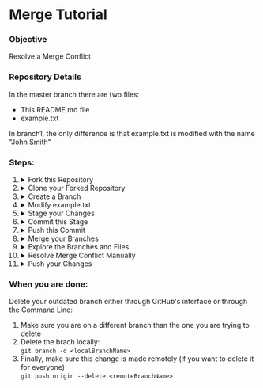 # Merge Tutorial

### Objective
Resolve a Merge Conflict

### Repository Details
In the master branch there are two files:
- This README.md file
- example.txt 

In branch1, the only difference is that example.txt is modified with the name "John Smith"



### Steps:
<ol>
  
  <li>
<details>
  <summary>Fork this Repository</summary>
<br /> <img src="https://i.ibb.co/kQ242r6/Screen-Shot-2020-10-23-at-1-43-09-PM.png" alt="forkRepo" />  
Now go to your profile and copy the url to your forked repository. You'll need the url for cloning with `git clone <url>`
</details>
  </li>
  
  <li>
<details>
  <summary>Clone your Forked Repository</summary> 

Create a directory, `cd` into it, then clone your ***Forked repository*** (NOT THE MAIN ONE) and `cd` into that. Do a `dir` (windows) or `ls` (mac, bash, linux) and make sure you see both files listed (example.txt and README.md). <br />
If you don't see the files, you're most likley in the wrong directory! You can use `pwd` to check your current path
</details>
  </li> 
   <li>
<details>
  <summary>Create a Branch</summary>
  
Remember to use proper naming conventions! <br />
You can either use `git branch <NAME OF BRANCH>` or `git checkout -b <NAME OF BRANCH>` <br />
If you use the first one, you'll also have to checkout with `git checkout <NAME OF BRANCH>` <br />
You can check what branch you're on by doing a `git branch`
</details>
  </li>
  <li>
<details>
  <summary>Modify example.txt</summary>
  
Modify example.txt by opening the file in a text editor or through the command line (nano, vim etc). Add your name after the arrow.
</details>
  </li>
    <li>
<details>
  <summary>Stage your Changes</summary>
  
Once you have saved your file, stage your work / file with any of the following commands:
<ul>
  
  <li>
  
  `git add .`
</li>
  <li>
  
  `git add -a` or `git add -A`</li>
  <li>
  
  `git add <FILE NAME>`</li>  
</ul>
 If you would like, you can check the status of your workflow and changes with `git status` before and after you stage your work.  
</details>
  </li>
    <li>
<details>
  <summary>Commit this Stage</summary>
  
`git commit -m "YOUR MESSAGE HERE"`
Make sure you use proper message conventions!
</details>
  </li>
   <li>
<details>
  <summary>Push this Commit</summary>
  
Since this is a new branch you may have to `set--upstream`.Try to `git push` and see if it's successful, otherwise follow the directions in the output.
</details>
  </li>
  <li>
<details>
  <summary>Merge your Branches</summary>
  
Switch to branch1 with `git checkout branch1`, then merge the branch you created using `git merge <yourBranchName>` You should see a merge conflict alert like so.
<br /> <img src="https://i.ibb.co/DbbwPt7/Screen-Shot-2020-10-23-at-1-14-35-PM.png" alt="mergeConflict" />
</details>
  </li>
  <li>
<details>
  <summary>Explore the Branches and Files</summary>
  
Take a moment to read through the output and re-open the file. What does it look like? You should see something like this:
<br /> <img src="https://i.ibb.co/RbJs9Yg/Screen-Shot-2020-10-23-at-1-16-58-PM.png" alt="mergeConflictOutput" />
</details>
  </li>
  <li>
<details>
  <summary>Resolve Merge Conflict Manually</summary>
  
Fix the merge conflict manually by removing the "John Smith" line and keeping yours. Once again, this can be done through a text editor or through the command line.
<br /> <img src="https://i.ibb.co/d0dtFTM/Screen-Shot-2020-10-23-at-1-17-23-PM.png" alt="fixedMergeConflict" />
</details>
  </li>
  <li>
<details>
  <summary>Push your Changes</summary>
  
Now that you have (or at least you think you have) resolved the merge conflict, let's try adding, commiting and pushing the commit. If everything works, then you have successfully fixed the merge conflict! 
</details>
  </li>
</ol>


### When you are done:
Delete your outdated branch either through GitHub's interface or through the Command Line:
1. Make sure you are on a different branch than the one you are trying to delete
2. Delete the brach locally: 
<br />  `git branch -d <localBranchName>`
3. Finally, make sure this change is made remotely (if you want to delete it for everyone)
<br /> `git push origin --delete <remoteBranchName>`
